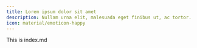 ```yaml
---
title: Lorem ipsum dolor sit amet
description: Nullam urna elit, malesuada eget finibus ut, ac tortor. 
icon: material/emoticon-happy 
---
```


This is index.md


